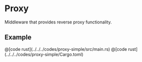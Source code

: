 # Proxy

Middleware that provides reverse proxy functionality.

## Example

<CodeGroup>
  <CodeGroupItem title="main.rs" active>
@[code rust](../../../codes/proxy-simple/src/main.rs)
  </CodeGroupItem>
  <CodeGroupItem title="Cargo.toml">
@[code rust](../../../codes/proxy-simple/Cargo.toml)
  </CodeGroupItem>
</CodeGroup>